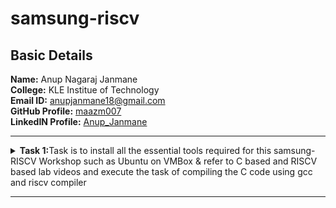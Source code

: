 # samsung-riscv
##  Basic Details

**Name:** Anup Nagaraj Janmane  
**College:** KLE Institue of Technology  
**Email ID:** anupjanmane18@gmail.com  
**GitHub Profile:** [maazm007](https://github.com/maazm007?tab=repositories)  
**LinkedIN Profile:** [Anup_Janmane](https://www.linkedin.com/in/anup-janmane-a960b325b/)

----------------------------------------------------------------------------------------------------------------

<details>
<summary><b>Task 1:</b>Task is to install all the essential tools required for this samsung-RISCV  Workshop such as Ubuntu on VMBox & refer to C based and RISCV based lab videos and execute the task of compiling the C code using gcc and riscv compiler</summary><br>

  **Install Ubuntu 20.04 LTS on Oracle Virtual Machine Box**
Firstly, I have downloaded the virtual box from the links provided to us and
loaded a linux version with image dock file sent  
![Ubuntu and VMBox Installation](https://github.com/anupjanmane18/samsung-riscv/blob/main/task1/virtual_machine_installed.png)

### C Language based LAB
I have successfully run the virtual machine and compiled the tasks.

Initial task is:-

### write a program to compile the sum of first 5 natural numbers in c:

we have written the code sum of 1st 5 numbers in leafpad as shown below. that code will be run in terminal to get output as 15 for 1st 5 numbers as shown below :


![image](https://github.com/anupjanmane18/samsung-riscv/blob/main/task1/C%20Code%20compiled%20on%20gcc%20Compiler.png)


A program is run to obtain risc-v version of the code previously written in c:
![image](https://github.com/user-attachments/assets/bec40d22-d99e-416a-82db-03d99369ab9e)





As the whole version of above code looks lengthier with different commands, we have obtained the required main 
part to compare the execution in assembly language:



![image](https://github.com/user-attachments/assets/04d8a662-db78-40e4-8614-c7000e83b5f0)
</details>

------------------------------------------------------------------------------------------------------------------
